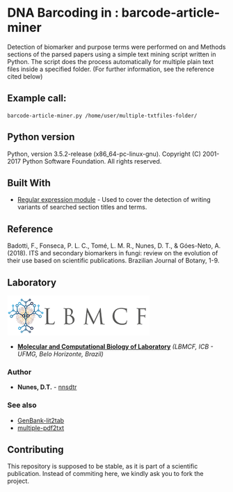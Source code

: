 # DNA Barcoding in : barcode-article-miner

Detection of biomarker and purpose terms were performed on  and Methods sections of the parsed papers using a simple text mining script written in Python. The script does the process automatically for multiple plain text files inside a specified folder. (For further information, see the reference cited below)

## Example call:
`barcode-article-miner.py /home/user/multiple-txtfiles-folder/`

## Python version

Python, version 3.5.2-release (x86_64-pc-linux-gnu). Copyright (C) 2001-2017 Python Software Foundation. All rights reserved.

## Built With

* [Regular expression module](https://docs.python.org/3.5/library/re.html) - Used to cover the detection of writing variants of searched section titles and terms.

## Reference

Badotti, F., Fonseca, P. L. C., Tomé, L. M. R., Nunes, D. T., & Góes-Neto, A. (2018). ITS and secondary biomarkers in fungi: review on the evolution of their use based on scientific publications. Brazilian Journal of Botany, 1-9.

## Laboratory
[logo]: https://github.com/nnsdtr/barcode-article-miner/blob/master/lbmcf-logo.png

![alt text][logo]
* [**Molecular and Computational Biology of  Laboratory**](https://sites.icb.ufmg.br/lbmcf/) *(LBMCF, ICB - UFMG, Belo Horizonte, Brazil)*

### Author
* **Nunes, D.T.** - [nnsdtr](https://github.com/nnsdtr)

### See also
* [GenBank-lit2tab](https://github.com/nnsdtr/GenBank-lit2tab)
* [multiple-pdf2txt](https://github.com/nnsdtr/multiple-pdf2txt)

## Contributing
This repository is supposed to be stable, as it is part of a scientific publication. Instead of commiting here, we kindly ask you to fork the project.
